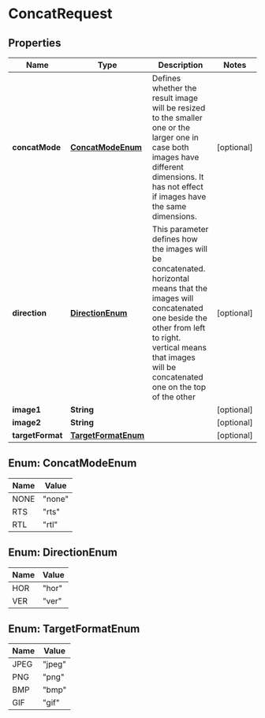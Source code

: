 

# ConcatRequest


## Properties

| Name | Type | Description | Notes |
|------------ | ------------- | ------------- | -------------|
|**concatMode** | [**ConcatModeEnum**](#ConcatModeEnum) | Defines whether the result image will be resized to the smaller one or the larger one in case both images have different dimensions. It has not effect if images have the same dimensions. |  [optional] |
|**direction** | [**DirectionEnum**](#DirectionEnum) | This parameter defines how the images will be concatenated. horizontal means that the images will concatenated one beside the other from left to right. vertical means that images will be concatenated one on the top of the other |  [optional] |
|**image1** | **String** |  |  [optional] |
|**image2** | **String** |  |  [optional] |
|**targetFormat** | [**TargetFormatEnum**](#TargetFormatEnum) |  |  [optional] |



## Enum: ConcatModeEnum

| Name | Value |
|---- | -----|
| NONE | &quot;none&quot; |
| RTS | &quot;rts&quot; |
| RTL | &quot;rtl&quot; |



## Enum: DirectionEnum

| Name | Value |
|---- | -----|
| HOR | &quot;hor&quot; |
| VER | &quot;ver&quot; |



## Enum: TargetFormatEnum

| Name | Value |
|---- | -----|
| JPEG | &quot;jpeg&quot; |
| PNG | &quot;png&quot; |
| BMP | &quot;bmp&quot; |
| GIF | &quot;gif&quot; |



